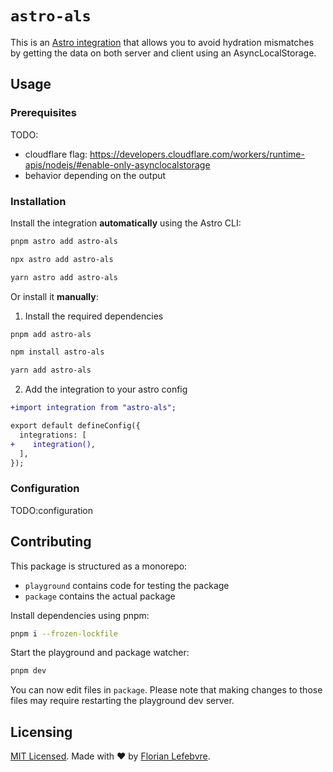# `astro-als`

This is an [Astro integration](https://docs.astro.build/en/guides/integrations-guide/) that allows you to avoid hydration mismatches by getting the data on both server and client using an AsyncLocalStorage.

## Usage

### Prerequisites

TODO:

- cloudflare flag: https://developers.cloudflare.com/workers/runtime-apis/nodejs/#enable-only-asynclocalstorage
- behavior depending on the output

### Installation

Install the integration **automatically** using the Astro CLI:

```bash
pnpm astro add astro-als
```

```bash
npx astro add astro-als
```

```bash
yarn astro add astro-als
```

Or install it **manually**:

1. Install the required dependencies

```bash
pnpm add astro-als
```

```bash
npm install astro-als
```

```bash
yarn add astro-als
```

2. Add the integration to your astro config

```diff
+import integration from "astro-als";

export default defineConfig({
  integrations: [
+    integration(),
  ],
});
```

### Configuration

TODO:configuration

## Contributing

This package is structured as a monorepo:

- `playground` contains code for testing the package
- `package` contains the actual package

Install dependencies using pnpm: 

```bash
pnpm i --frozen-lockfile
```

Start the playground and package watcher:

```bash
pnpm dev
```

You can now edit files in `package`. Please note that making changes to those files may require restarting the playground dev server.

## Licensing

[MIT Licensed](https://github.com/florian-lefebvre/astro-als/blob/main/LICENSE). Made with ❤️ by [Florian Lefebvre](https://github.com/astro-als).
